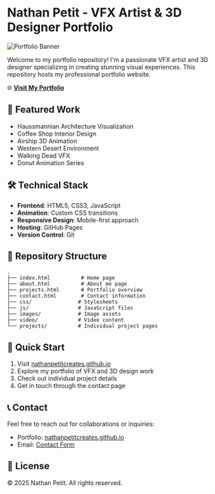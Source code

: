 # Nathan Petit - VFX Artist & 3D Designer Portfolio

![Portfolio Banner](images/hero-bg.jpg)

Welcome to my portfolio repository! I'm a passionate VFX artist and 3D designer specializing in creating stunning visual experiences. This repository hosts my professional portfolio website.

🌐 **[Visit My Portfolio](https://nathanpetitcreates.github.io)**

## 🎨 Featured Work
- Haussmannian Architecture Visualization
- Coffee Shop Interior Design
- Airship 3D Animation
- Western Desert Environment
- Walking Dead VFX
- Donut Animation Series

## 🛠️ Technical Stack
- **Frontend**: HTML5, CSS3, JavaScript
- **Animation**: Custom CSS transitions
- **Responsive Design**: Mobile-first approach
- **Hosting**: GitHub Pages
- **Version Control**: Git

## 📂 Repository Structure
```
.
├── index.html          # Home page
├── about.html          # About me page
├── projects.html       # Portfolio overview
├── contact.html        # Contact information
├── css/               # Stylesheets
├── js/                # JavaScript files
├── images/            # Image assets
├── video/             # Video content
└── projects/          # Individual project pages
```

## 🚀 Quick Start
1. Visit [nathanpetitcreates.github.io](https://nathanpetitcreates.github.io)
2. Explore my portfolio of VFX and 3D design work
3. Check out individual project details
4. Get in touch through the contact page

## 📞 Contact
Feel free to reach out for collaborations or inquiries:
- Portfolio: [nathanpetitcreates.github.io](https://nathanpetitcreates.github.io)
- Email: [Contact Form](https://nathanpetitcreates.github.io/contact.html)

## 📄 License
© 2025 Nathan Petit. All rights reserved.
